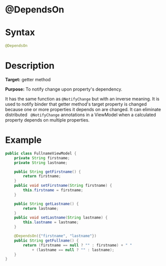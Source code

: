 # @DependsOn

Syntax
======
``` java
@DependsOn
```

Description
===========
**Target:** getter method

**Purpose:** To notify change upon property's dependency.

It has the same function as ` @NotifyChange ` but with an inverse meaning. It is used to notify binder that getter method's target property is changed because one or more properties it depends on are changed. It can eliminate distributed ` @NotifyChange` annotations in a ViewModel when a calculated property depends on multiple properties.

Example
=======
``` java
public class FullnameViewModel {
    private String firstname;
    private String lastname;

    public String getFirstname() {
        return firstname;
    }
    public void setFirstname(String firstname) {
        this.firstname = firstname;
    }

    public String getLastname() {
        return lastname;
    }
    public void setLastname(String lastname) {
        this.lastname = lastname;
    }

    @DependsOn({"firstname", "lastname"})
    public String getFullname() {
        return (firstname == null ? "" : firstname) + " "
            + (lastname == null ? "" : lastname);
    }
}
```

